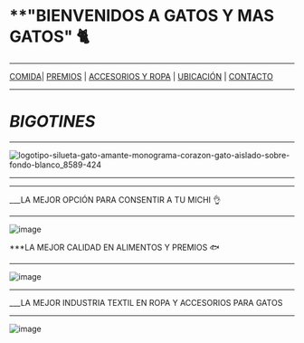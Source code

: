 # **"BIENVENIDOS A GATOS Y MAS GATOS" 🐈‍
_ _ _
[COMIDA](./COMIDA.md)| [PREMIOS](./PREMIOS.md) | [ACCESORIOS Y ROPA](./ACCESORIOS-Y-ROPA.md) | [UBICACIÓN](./UBICACIÓN.md) | [CONTACTO](./CONTACTO.md) 
- - -
# *BIGOTINES*

_ _  _
![logotipo-silueta-gato-amante-monograma-corazon-gato-aislado-sobre-fondo-blanco_8589-424](https://user-images.githubusercontent.com/99773679/157765998-c367b2ec-f54c-40dd-a03f-3c15f32c202a.jpg)
_ _ _

***
___LA MEJOR OPCIÓN PARA CONSENTIR A TU MICHI 👌
- - -
![image](https://user-images.githubusercontent.com/99773679/157769030-70385027-a09e-4050-90f5-d8858a5065db.png)


***LA MEJOR CALIDAD EN ALIMENTOS Y PREMIOS 🐟
- -  -
![image](https://user-images.githubusercontent.com/99773679/157768824-cbf9df3e-5085-4f52-8edf-349785d2746a.png)
- - -

___LA MEJOR INDUSTRIA TEXTIL EN ROPA Y ACCESORIOS PARA GATOS
- - -
![image](https://user-images.githubusercontent.com/99773679/157769177-c2f47e47-8edd-4103-932f-4ae9b8de4e5b.png)

